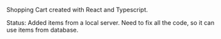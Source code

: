 Shopping Cart created with React and Typescript.

Status:
Added items from a local server.
Need to fix all the code, so it can use items from database.
